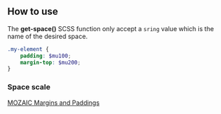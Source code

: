 ## How to use

The **get-space()** SCSS function only accept a `sring` value which is the name of the desired space.

```scss
.my-element {
    padding: $mu100;
    margin-top: $mu200;
}
```

### Space scale

[MOZAIC Margins and Paddings](http://mozaic.adeo.cloud/Foundations/Layout/MarginAndPaddings/)
